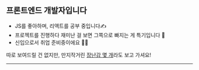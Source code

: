 ## 프론트엔드 개발자입니다
- JS를 좋아하며, 리액트를 공부 중입니다✍
- 프로젝트를 진행하다 재미난 걸 보면 그쪽으로 빠지는 게 특기입니다 👀
- 신입으로서 취업 준비중이에요 🙇‍♂️

따로 보여드릴 건 없지만, 만지작거린 [장난감 몇 개](https://maetdol.github.io/JSToys/)라도 보고 가셔요!

---
